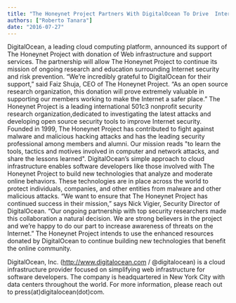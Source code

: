 ```yaml
---
title: "The Honeynet Project Partners With DigitalOcean To Drive  Internet Security Research"
authors: ["Roberto Tanara"]
date: "2016-07-27"
---
```


DigitalOcean, a leading cloud computing platform, announced its support of The Honeynet Project with donation of Web infrastructure and support services. The partnership will allow The Honeynet Project to continue its mission of ongoing research and education surrounding Internet security and risk prevention. “We’re incredibly grateful to DigitalOcean for their support,” said Faiz Shuja, CEO of The Honeynet Project. “As an open source research organization, this donation will prove extremely valuable in supporting our members working to make the Internet a safer place.” The Honeynet Project is a leading international 501c3 non­profit security research organization,dedicated to investigating the latest attacks and developing open source security tools to improve Internet security. Founded in 1999, The Honeynet Project has contributed to fight against malware and malicious hacking attacks and has the leading security professional among members and alumni. Our mission reads "to learn the tools, tactics and motives involved in computer and network attacks, and share the lessons learned". DigitalOcean’s simple approach to cloud infrastructure enables software developers like those involved with The Honeynet Project to build new technologies that analyze and moderate online behaviors. These technologies are in place across the world to protect individuals, companies, and other entities from malware and other malicious attacks. “We want to ensure that The Honeynet Project has continued success in their mission,” says Nick Vigier, Security Director of DigitalOcean. “Our ongoing partnership with top security researchers made this collaboration a natural decision. We are strong believers in the project and we’re happy to do our part to increase awareness of threats on the Internet.” The Honeynet Project intends to use the enhanced resources donated by DigitalOcean to continue building new technologies that benefit the online community.

  

DigitalOcean, Inc. (http://www.digitalocean.com / @digitalocean) is a cloud infrastructure provider focused on simplifying web infrastructure for software developers. The company is headquartered in New York City with data centers throughout the world. For more information, please reach out to press(at)digitalocean(dot)com.
